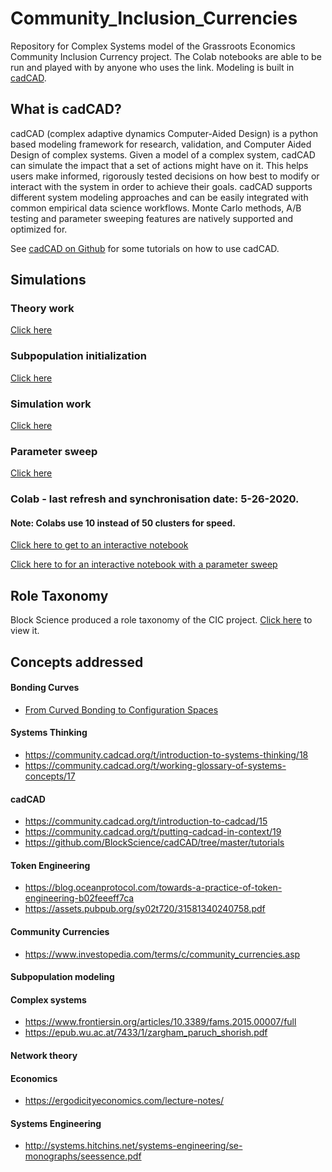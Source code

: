 # Community_Inclusion_Currencies
Repository for Complex Systems model of the Grassroots Economics Community Inclusion Currency project. The Colab notebooks are able to be run and played with by anyone who uses the link. Modeling is built in [cadCAD](https://cadcad.org/). 

## What is cadCAD?
cadCAD (complex adaptive dynamics Computer-Aided Design) is a python based modeling framework for research, validation, and Computer Aided Design of complex systems. Given a model of a complex system, cadCAD can simulate the impact that a set of actions might have on it. This helps users make informed, rigorously tested decisions on how best to modify or interact with the system in order to achieve their goals. cadCAD supports different system modeling approaches and can be easily integrated with common empirical data science workflows. Monte Carlo methods, A/B testing and parameter sweeping features are natively supported and optimized for.

See [cadCAD on Github](https://github.com/BlockScience/cadCAD/tree/master/tutorials) for some tutorials on how to use cadCAD.


## Simulations

### Theory work
[Click here](https://nbviewer.jupyter.org/github/BlockScience/Community_Inclusion_Currencies/blob/master/BondingCurve/cic_initialization.ipynb)


### Subpopulation initialization 
[Click here](https://nbviewer.jupyter.org/github/BlockScience/Community_Inclusion_Currencies/blob/master/SubpopulationGenerator/Subpopulation_Construction.ipynb)

### Simulation work
[Click here](https://nbviewer.jupyter.org/github/BlockScience/Community_Inclusion_Currencies/blob/master/Simulation/CIC_Network_cadCAD_model.ipynb)

### Parameter sweep 
[Click here](https://nbviewer.jupyter.org/github/BlockScience/Community_Inclusion_Currencies/blob/master/Simulation_param/CIC_Network_cadCAD_model_params_Template.ipynb)

### Colab - last refresh and synchronisation date: 5-26-2020.

#### Note: Colabs use 10 instead of 50 clusters for speed. 
[Click here to get to an interactive notebook](https://colab.research.google.com/drive/1JkpX6UwJAezxUkVVj2SHFah-eNUzEif0)

[Click here to for an interactive notebook with a parameter sweep](https://colab.research.google.com/drive/1_vtPeTrEEq95RlyHu9awSRMuXUgr0WAt)


## Role Taxonomy
Block Science produced a role taxonomy of the CIC project. [Click here](https://gitlab.com/grassrootseconomics/cic-modeling/-/blob/master/Documents/2020.05.25_RedCrossCICRoleTaxonomy.pdf) to view it.
## Concepts addressed

#### Bonding Curves
* [From Curved Bonding to Configuration Spaces](https://epub.wu.ac.at/7385)

####  Systems Thinking
* https://community.cadcad.org/t/introduction-to-systems-thinking/18
* https://community.cadcad.org/t/working-glossary-of-systems-concepts/17

#### cadCAD
* https://community.cadcad.org/t/introduction-to-cadcad/15
* https://community.cadcad.org/t/putting-cadcad-in-context/19
* https://github.com/BlockScience/cadCAD/tree/master/tutorials

#### Token Engineering
* https://blog.oceanprotocol.com/towards-a-practice-of-token-engineering-b02feeeff7ca
* https://assets.pubpub.org/sy02t720/31581340240758.pdf

#### Community Currencies
* https://www.investopedia.com/terms/c/community_currencies.asp

#### Subpopulation modeling

#### Complex systems
* https://www.frontiersin.org/articles/10.3389/fams.2015.00007/full
* https://epub.wu.ac.at/7433/1/zargham_paruch_shorish.pdf

#### Network theory

#### Economics
* https://ergodicityeconomics.com/lecture-notes/

#### Systems Engineering
* http://systems.hitchins.net/systems-engineering/se-monographs/seessence.pdf


